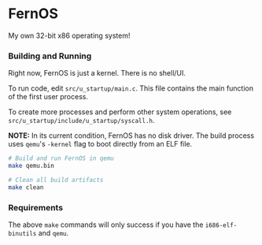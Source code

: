 # FernOS

My own 32-bit x86 operating system!

### Building and Running

Right now, FernOS is just a kernel. There is no shell/UI. 

To run code, edit `src/u_startup/main.c`. This file contains the main function of the first 
user process.

To create more processes and perform other system operations, 
see `src/u_startup/include/u_startup/syscall.h`.

__NOTE:__ In its current condition, FernOS has no disk driver. The build process uses `qemu`'s
`-kernel` flag to boot directly from an ELF file.

```bash
# Build and run FernOS in qemu
make qemu.bin

# Clean all build artifacts
make clean
```

### Requirements

The above `make` commands will only success if you have the `i686-elf-binutils` and `qemu`.


